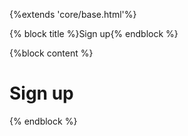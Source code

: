 {%extends 'core/base.html'%}

{% block title %}Sign up{% endblock %}

{%block content %}
<div class"w-1/2 my-6 mx-auto bg-gray-100 rounded-xl">
    <h1 class="mb-6 text-3x1">Sign up</h1>
</div> 

{% endblock %}
